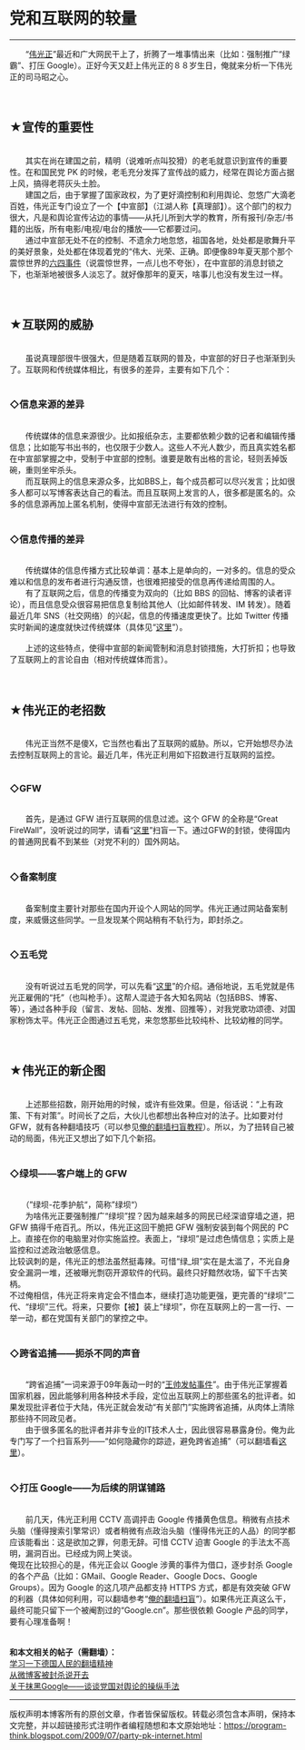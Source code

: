 # 党和互联网的较量 

-----

<div class="post-body entry-content">
　　“<a href="https://zh.wikipedia.org/wiki/%E5%AF%B9%E4%B8%AD%E5%9B%BD%E5%85%B1%E4%BA%A7%E5%85%9A%E7%9A%84%E8%B4%AC%E7%A7%B0" rel="nofollow" target="_blank">伟光正</a>”最近和广大网民干上了，折腾了一堆事情出来（比如：强制推广“绿霸”、打压 Google）。正好今天又赶上伟光正的８８岁生日，俺就来分析一下伟光正的司马昭之心。<a name="more"></a><br/>
<br/>
<br/>
<h2>★宣传的重要性</h2><br/>
　　其实在尚在建国之前，精明（说难听点叫狡猾）的老毛就意识到宣传的重要性。在和国民党 PK 的时候，老毛充分发挥了宣传战的威力，经常在舆论方面占据上风，搞得老蒋灰头土脸。<br/>
　　建国之后，由于掌握了国家政权，为了更好滴控制和利用舆论、忽悠广大滴老百姓，伟光正专门设立了一个【中宣部】（江湖人称【真理部】）。这个部门的权力很大，凡是和舆论宣传沾边的事情——从托儿所到大学的教育，所有报刊/杂志/书籍的出版，所有电影/电视/电台的播放——它都要过问。<br/>
　　通过中宣部无处不在的控制、不遗余力地忽悠，祖国各地，处处都是歌舞升平的美好景象，处处都在体现着党的“伟大、光荣、正确。即便像89年夏天那个那个震惊世界的<a href="https://zh.wikipedia.org/wiki/%E5%85%AD%E5%9B%9B%E4%BA%8B%E4%BB%B6" rel="nofollow" target="_blank">六四事件</a>（说震惊世界，一点儿也不夸张），在中宣部的消息封锁之下，也渐渐地被很多人淡忘了。就好像那年的夏天，啥事儿也没有发生过一样。<br/>
<br/>
<br/>
<h2>★互联网的威胁</h2><br/>
　　虽说真理部很牛很强大，但是随着互联网的普及，中宣部的好日子也渐渐到头了。互联网和传统媒体相比，有很多的差异，主要有如下几个：<br/>
<br/>
<h3>◇信息来源的差异</h3><br/>
　　传统媒体的信息来源很少。比如报纸杂志，主要都依赖少数的记者和编辑传播信息；比如能写书出书的，也仅限于少数人。这些人不光人数少，而且真实姓名都在中宣部掌握之中，受制于中宣部的控制。谁要是敢有出格的言论，轻则丢掉饭碗，重则坐牢杀头。<br/>
　　而互联网上的信息来源众多，比如BBS上，每个成员都可以尽兴发言；比如很多人都可以写博客表达自己的看法。而且互联网上发言的人，很多都是匿名的。众多的信息源再加上匿名机制，使得中宣部无法进行有效的控制。<br/>
<br/>
<h3>◇信息传播的差异</h3><br/>
　　传统媒体的信息传播方式比较单调：基本上是单向的，一对多的。信息的受众难以和信息的发布者进行沟通反馈，也很难把接受的信息再传递给周围的人。<br/>
　　有了互联网之后，信息的传播变为双向的（比如 BBS 的回帖、博客的读者评论），而且信息受众很容易把信息复制给其他人（比如邮件转发、IM 转发）。随着最近几年 SNS（社交网络）的兴起，信息的传播速度更快了。比如 Twitter 传播实时新闻的速度就快过传统媒体（具体见“<a href="../../2009/01/twitter-and-break-news-and-people.md">这里</a>”）。<br/>
<br/>
　　上述的这些特点，使得中宣部的新闻管制和消息封锁措施，大打折扣；也导致了互联网上的言论自由（相对传统媒体而言）。<br/>
<br/>
<br/>
<h2>★伟光正的老招数</h2><br/>
　　伟光正当然不是傻X，它当然也看出了互联网的威胁。所以，它开始想尽办法去控制互联网上的言论。最近几年，伟光正利用如下招数进行互联网的监控。<br/>
<br/>
<h3>◇GFW</h3><br/>
　　首先，是通过 GFW 进行互联网的信息过滤。这个 GFW 的全称是“Great FireWall”，没听说过的同学，请看“<a href="https://zh.wikipedia.org/wiki/%E9%98%B2%E7%81%AB%E9%95%BF%E5%9F%8E" rel="nofollow" target="_blank">这里</a>”扫盲一下。通过GFW的封锁，使得国内的普通网民看不到某些（对党不利的）国外网站。<br/>
<br/>
<h3>◇备案制度</h3><br/>
　　备案制度主要针对那些在国内开设个人网站的同学。伟光正通过网站备案制度，来威慑这些同学。一旦发现某个网站稍有不轨行为，即封杀之。<br/>
<br/>
<h3>◇五毛党</h3><br/>
　　没有听说过五毛党的同学，可以先看“<a href="https://zh.wikipedia.org/zh-cn/%E7%BD%91%E7%BB%9C%E8%AF%84%E8%AE%BA%E5%91%98" rel="nofollow" target="_blank">这里</a>”的介绍。通俗地说，五毛党就是伟光正雇佣的“托”（也叫枪手）。这帮人混迹于各大知名网站（包括BBS、博客、等），通过各种手段（留言、发帖、回帖、发推、回推等），对我党歌功颂德、对国家粉饰太平。伟光正企图通过五毛党，来忽悠那些比较纯朴、比较幼稚的同学。<br/>
<br/>
<br/>
<h2>★伟光正的新企图</h2><br/>
　　上述那些招数，刚开始用的时候，或许有些效果。但是，俗话说：“上有政策、下有对策”。时间长了之后，大伙儿也都想出各种应对的法子。比如要对付 GFW，就有各种翻墙技巧（可以参见<a href="../../2009/05/how-to-break-through-gfw.md">俺的翻墙扫盲教程</a>）。所以，为了扭转自己被动的局面，伟光正又想出了如下几个新招。<br/>
<br/>
<h3>◇绿坝——客户端上的 GFW</h3><br/>
　　（”绿坝-花季护航“，简称”绿坝“）<br/>
　　为啥伟光正要强制推广“绿坝”捏？因为越来越多的网民已经深谙穿墙之道，把 GFW 搞得千疮百孔。所以，伟光正这回干脆把 GFW 强制安装到每个网民的 PC 上。直接在你的电脑里对你实施监控。表面上，“绿坝”是过虑色情信息；实质上是监控和过滤政治敏感信息。<br/>
比较讽刺的是，伟光正的想法虽然挺毒辣。可惜“绿_垻”实在是太滥了，不光自身安全漏洞一堆，还被曝光剽窃开源软件的代码。最终只好黯然收场，留下千古笑柄。<br/>
不过俺相信，伟光正将来肯定会不惜血本，继续打造功能更强，更完善的“绿坝”二代、“绿坝”三代。将来，只要你【被】装上“绿坝”，你在互联网上的一言一行、一举一动，都在党国有关部门的掌控之中。<br/>
<br/>
<h3>◇跨省追捕——扼杀不同的声音</h3><br/>
　　“跨省追捕”一词来源于09年轰动一时的“<a href="https://zh.wikipedia.org/wiki/%E7%8E%8B%E5%B8%85%E5%8F%91%E8%B4%B4%E4%BA%8B%E4%BB%B6" rel="nofollow" target="_blank">王帅发帖事件</a>”。由于伟光正掌握着国家机器，因此能够利用各种技术手段，定位出互联网上的那些匿名的批评者。如果发现批评者位于大陆，伟光正就会发动“有关部门”实施跨省追捕，从肉体上清除那些持不同政见者。<br/>
　　由于很多匿名的批评者并非专业的IT技术人士，因此很容易暴露身份。俺为此专门写了一个扫盲系列——“如何隐藏你的踪迹，避免跨省追捕”（可以翻墙看<a href="../../2010/04/howto-cover-your-tracks-0.md">这里</a>）。<br/>
<br/>
<h3>◇打压 Google——为后续的阴谋铺路</h3><br/>
　　前几天，伟光正利用 CCTV 高调抨击 Google 传播黄色信息。稍微有点技术头脑（懂得搜索引擎常识）或者稍微有点政治头脑（懂得伟光正的人品）的同学都应该能看出：这是欲加之罪，何患无辞。可惜 CCTV 迫害 Google 的手法太不高明，漏洞百出。已经成为网上笑谈。<br/>
俺现在比较担心的是，伟光正会以 Google 涉黄的事件为借口，逐步封杀 Google 的各个产品（比如：GMail、Google Reader、Google Docs、Google Groups）。因为 Google 的这几项产品都支持 HTTPS 方式，都是有效突破 GFW 的利器（具体如何利用，可以翻墙参考“<a href="../../2009/05/how-to-break-through-gfw.md">俺的翻墙扫盲</a>”）。如果伟光正真这么干，最终可能只留下一个被阉割过的“Google.cn”。那些很依赖 Google 产品的同学，要有心理准备啊！<br/>
<br/>
<br/>
<b>和本文相关的帖子（需翻墙）：</b><br/>
<a href="../../2009/07/break-through-berlin-wall.md">学习一下德国人民的翻墙精神</a><br/>
<a href="../../2009/07/microblog-blocked-by-gfw.md">从微博客被封杀说开去</a><br/>
<a href="../../2010/03/party-control-news-media.md">关于抹黑Google——谈谈党国对舆论的操纵手法</a>
</div>


------------------------------------------------

版权声明本博客所有的原创文章，作者皆保留版权。转载必须包含本声明，保持本文完整，并以超链接形式注明作者编程随想和本文原始地址：https://program-think.blogspot.com/2009/07/party-pk-internet.html
